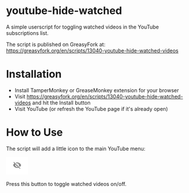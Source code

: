 # youtube-hide-watched

A simple userscript for toggling watched videos in the YouTube subscriptions list.

The script is published on GreasyFork at: https://greasyfork.org/en/scripts/13040-youtube-hide-watched-videos

# Installation

- Install TamperMonkey or GreaseMonkey extension for your browser
- Visit https://greasyfork.org/en/scripts/13040-youtube-hide-watched-videos and hit the Install button
- Visit YouTube (or refresh the YouTube page if it's already open)

# How to Use

The script will add a little icon to the main YouTube menu:

![screenshot](screenshot.png "Screenshot")

Press this button to toggle watched videos on/off.
